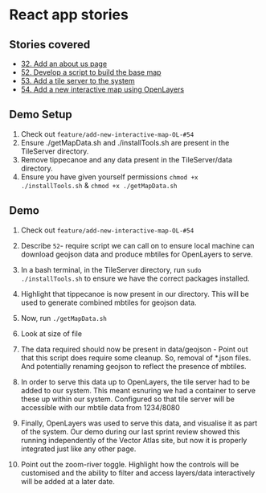 # React app stories

## Stories covered
- [32. Add an about us page](https://github.com/icipe-official/vectoratlas-software-code/issues/32)
- [52. Develop a script to build the base map](https://github.com/icipe-official/vectoratlas-software-code/issues/52)
- [53. Add a tile server to the system](https://github.com/icipe-official/vectoratlas-software-code/issues/53)
- [54. Add a new interactive map using OpenLayers](https://github.com/icipe-official/vectoratlas-software-code/issues/54)

## Demo Setup
1. Check out `feature/add-new-interactive-map-OL-#54`
1. Ensure ./getMapData.sh and ./installTools.sh are present in the TileServer directory.
1. Remove tippecanoe and any data present in the TileServer/data directory.
1. Ensure you have given yourself permissions `chmod +x ./installTools.sh` & `chmod +x ./getMapData.sh`

## Demo
1. Check out `feature/add-new-interactive-map-OL-#54`
1. Describe `52`- require script we can call on to ensure local machine can download geojson data and produce mbtiles for OpenLayers to serve.
1. In a bash terminal, in the TileServer directory, run `sudo ./installTools.sh` to ensure we have the correct packages installed.
1. Highlight that tippecanoe is now present in our directory. This will be used to generate combined mbtiles for geojson data.
1. Now, run `./getMapData.sh`
1. Look at size of file
1. The data required should now be present in data/geojson - Point out that this script does require some cleanup. So, removal of *.json files. And potentially renaming geojson to reflect the presence of mbtiles.

1. In order to serve this data up to OpenLayers, the tile server had to be added to our system. This meant esnuring we had a container to serve these up within our system. Configured so that tile server will be accessible with our mbtile data from 1234/8080

1. Finally, OpenLayers was used to serve this data, and visualise it as part of the system. Our demo during our last sprint review showed this running independently of the Vector Atlas site, but now it is properly integrated just like any other page.
1. Point out the zoom-river toggle. Highlight how the controls will be customised and the ability to filter and access layers/data interactively will be added at a later date. 
